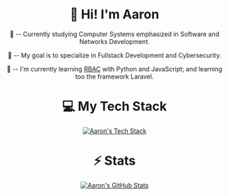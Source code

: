 <div align = center>

# :wave: Hi! I'm Aaron

<div align = center>

:book: -- Currently studying Computer Systems emphasized in Software and Networks Development.

:dart: -- My goal is to specialize in Fullstack Development and Cybersecurity.

:seedling: -- I'm currently learning [RBAC][rbac] with Python and JavaScript; and learning too the framework Laravel.

[rbac]: https://en.wikipedia.org/wiki/Role-based_access_control

<div align = center>

# :computer: My Tech Stack

[![Aaron's Tech Stack](https://skillicons.dev/icons?i=html,css,sass,js,angular,py,django,mysql,sqlite)](https://skillicons.dev/)

# :zap: Stats

[![Aaron's GitHub Stats](https://github-readme-stats.vercel.app/api?username=a-nxwball&theme=github_dark_dimmed)](https://github.com/a-nxwball/github-readme-stats)
